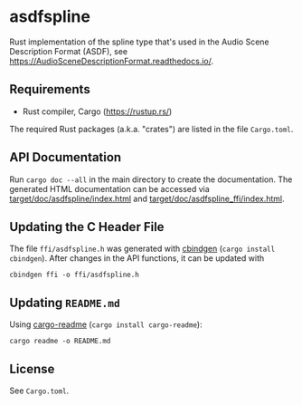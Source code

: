 # asdfspline

Rust implementation of the spline type that's used in the Audio Scene
Description Format (ASDF), see
<https://AudioSceneDescriptionFormat.readthedocs.io/>.

## Requirements

* Rust compiler, Cargo (<https://rustup.rs/>)

The required Rust packages (a.k.a. "crates") are listed in the file
`Cargo.toml`.

## API Documentation

Run `cargo doc --all` in the main directory to create the documentation.
The generated HTML documentation can be accessed via
[target/doc/asdfspline/index.html](index.html) and
[target/doc/asdfspline_ffi/index.html](../asdfspline_ffi/index.html).

## Updating the C Header File

The file `ffi/asdfspline.h` was generated with
[cbindgen](https://crates.io/crates/cbindgen) (`cargo install cbindgen`).
After changes in the API functions, it can be updated with

```
cbindgen ffi -o ffi/asdfspline.h
```

## Updating `README.md`

Using [cargo-readme](https://github.com/livioribeiro/cargo-readme) (`cargo install cargo-readme`):

```
cargo readme -o README.md
```

## License

See `Cargo.toml`.
